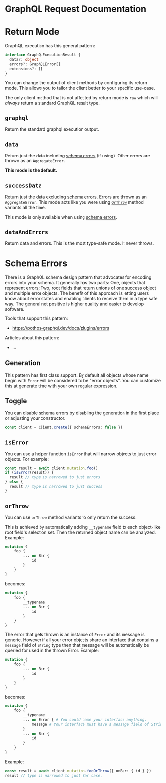 # GraphQL Request Documentation

# Return Mode

GraphQL execution has this general pattern:

```ts
interface GraphQLExecutionResult {
  data?: object
  errors?: GraphQLError[]
  extensions?: []
}
```

You can change the output of client methods by configuring its return mode. This allows you to tailor the client better to your specific use-case.

The only client method that is not affected by return mode is `raw` which will _always_ return a standard GraphQL result type.

## `graphql`

Return the standard graphql execution output.

## `data`

Return just the data including [schema errors](#schema-errors) (if using). Other errors are thrown as an `AggregateError`.

**This mode is the default.**

## `successData`

Return just the data excluding [schema errors](#schema-errors). Errors are thrown as an `AggregateError`. This mode acts like you were using [`OrThrow`](#orthrow) method variants all the time.

This mode is only available when using [schema errors](#schema-errors).

## `dataAndErrors`

Return data and errors. This is the most type-safe mode. It never throws.

# Schema Errors

There is a GraphQL schema design pattern that advocates for encoding errors into your schema. It generally has two parts: One, objects that represent errors; Two, root fields that return unions of one success object and multiple error objects. The benefit of this approach is letting users know about error states and enabling clients to receive them in a type safe way. The general net positive is higher quality and easier to develop software.

Tools that support this pattern:

- https://pothos-graphql.dev/docs/plugins/errors

Articles about this pattern:

- ...

## Generation

This pattern has first class support. By default all objects whose name begin with `Error` will be considered to be "error objects". You can customize this at generate time with your own regular expression.

## Toggle

You can disable schema errors by disabling the generation in the first place or adjusting your constructor.

```ts
const client = Client.create({ schemaErrors: false })
```

## `isError`

You can use a helper function `isError` that will narrow objects to just error objects. For example:

```ts
const result = await client.mutation.foo()
if (isError(result)) {
  result // type is narrowed to just errors
} else {
  result // type is narrowed to just success
}
```

## `orThrow`

You can use `orThrow` method variants to only return the success.

This is achieved by automatically adding `__typename` field to each object-like root field's selection set. Then the returned object name can be analyzed. Example:

```graphql
mutation {
	foo {
		... on Bar {
			id
		}
	}
}
```

becomes:

```graphql
mutation {
	foo {
		__typename
		... on Bar {
			id
		}
	}
}
```

The error that gets thrown is an instance of `Error` and its message is generic. However if all your error objects share an interface that contains a `message` field of `String` type then that message will be automatically be queried for used in the thrown Error. Example:

```graphql
mutation {
	foo {
		... on Bar {
			id
		}
	}
}
```

becomes:

```graphql
mutation {
	foo {
		__typename
		... on Error { # You could name your interface anything.
			message # Your interface must have a message field of String type.
		}
		... on Bar {
			id
		}
	}
}
```

Example:

```ts
const result = await client.mutation.fooOrThrow({ onBar: { id } })
result // type is narrowed to just Bar case.
```
